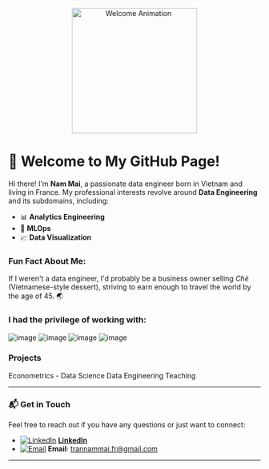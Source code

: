 <p align="center">
  <img src="https://i0.wp.com/media1.giphy.com/media/3o7TKMt1VVNkHV2PaE/giphy.gif" width="250" height="250" alt="Welcome Animation"/>
</p>

# 👋 Welcome to My GitHub Page!

Hi there! I'm **Nam Mai**, a passionate data engineer born in Vietnam and living in France. My professional interests revolve around **Data Engineering** and its subdomains, including:

- 📊 **Analytics Engineering**
- 🤖 **MLOps**
- 📈 **Data Visualization**

### Fun Fact About Me:
If I weren't a data engineer, I'd probably be a business owner selling *Chè* (Vietnamese-style dessert), striving to earn enough to travel the world by the age of 45. 🌏

### I had the privilege of working with:
![image](https://github.com/user-attachments/assets/0be7f67c-c86a-4203-accf-840e36f3334d)
![image](https://github.com/user-attachments/assets/65f2f90e-a7c0-4b33-bce1-4ff882d16096)
![image](https://github.com/user-attachments/assets/24041545-b416-4d3d-8a6c-f5571e63761a)
![image](https://github.com/user-attachments/assets/a5bff4c1-ef42-4df3-bff1-2c751d5be47a)

### Projects
Econometrics - Data Science
Data Engineering
Teaching

---

### 📬 Get in Touch

Feel free to reach out if you have any questions or just want to connect:

- [![LinkedIn](https://img.icons8.com/fluency/20/000000/linkedin.png)](https://www.linkedin.com/in/trannammai) [**LinkedIn**](https://www.linkedin.com/in/trannammai)
- [![Email](https://img.icons8.com/color/20/000000/new-post.png)](mailto:trannammai.fr@gmail.com) **Email**: trannammai.fr@gmail.com

---
